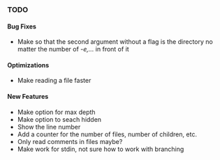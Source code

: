 ### TODO

#### Bug Fixes
- Make so that the second argument without a flag is the directory no matter the number of *-e,...* in front of it

#### Optimizations
- Make reading a file faster

#### New Features
- Make option for max depth
- Make option to seach hidden
- Show the line number
- Add a counter for the number of files, number of children, etc.
- Only read comments in files maybe?
- Make work for stdin, not sure how to work with branching
